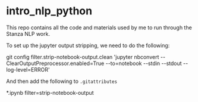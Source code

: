 # intro_nlp_python
This repo contains all the code and materials used by me to run through the Stanza NLP work.

To set up the jupyter output stripping, we need to do the following:

  git config filter.strip-notebook-output.clean 'jupyter nbconvert --ClearOutputPreprocessor.enabled=True --to=notebook --stdin --stdout --log-level=ERROR'

And then add the following to `.gitattributes`

  *.ipynb filter=strip-notebook-output

